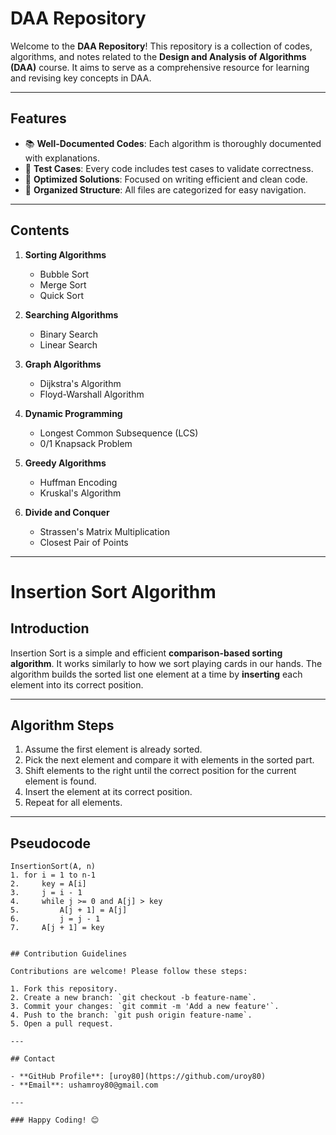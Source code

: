 # DAA Repository

Welcome to the **DAA Repository**! This repository is a collection of codes, algorithms, and notes related to the **Design and Analysis of Algorithms (DAA)** course. It aims to serve as a comprehensive resource for learning and revising key concepts in DAA.

---

## Features

- 📚 **Well-Documented Codes**: Each algorithm is thoroughly documented with explanations.
- 🧪 **Test Cases**: Every code includes test cases to validate correctness.
- 🚀 **Optimized Solutions**: Focused on writing efficient and clean code.
- 📂 **Organized Structure**: All files are categorized for easy navigation.

---

## Contents

1. **Sorting Algorithms**
   - Bubble Sort
   - Merge Sort
   - Quick Sort

2. **Searching Algorithms**
   - Binary Search
   - Linear Search

3. **Graph Algorithms**
   - Dijkstra's Algorithm
   - Floyd-Warshall Algorithm

4. **Dynamic Programming**
   - Longest Common Subsequence (LCS)
   - 0/1 Knapsack Problem

5. **Greedy Algorithms**
   - Huffman Encoding
   - Kruskal's Algorithm

6. **Divide and Conquer**
   - Strassen's Matrix Multiplication
   - Closest Pair of Points

---

# Insertion Sort Algorithm

## Introduction
Insertion Sort is a simple and efficient **comparison-based sorting algorithm**. It works similarly to how we sort playing cards in our hands. The algorithm builds the sorted list one element at a time by **inserting** each element into its correct position.

---

## Algorithm Steps
1. Assume the first element is already sorted.
2. Pick the next element and compare it with elements in the sorted part.
3. Shift elements to the right until the correct position for the current element is found.
4. Insert the element at its correct position.
5. Repeat for all elements.

---

## Pseudocode
```plaintext
InsertionSort(A, n)
1. for i = 1 to n-1
2.     key = A[i]
3.     j = i - 1
4.     while j >= 0 and A[j] > key
5.         A[j + 1] = A[j]
6.         j = j - 1
7.     A[j + 1] = key


## Contribution Guidelines

Contributions are welcome! Please follow these steps:

1. Fork this repository.
2. Create a new branch: `git checkout -b feature-name`.
3. Commit your changes: `git commit -m 'Add a new feature'`.
4. Push to the branch: `git push origin feature-name`.
5. Open a pull request.

---

## Contact

- **GitHub Profile**: [uroy80](https://github.com/uroy80)
- **Email**: ushamroy80@gmail.com

---

### Happy Coding! 😊
